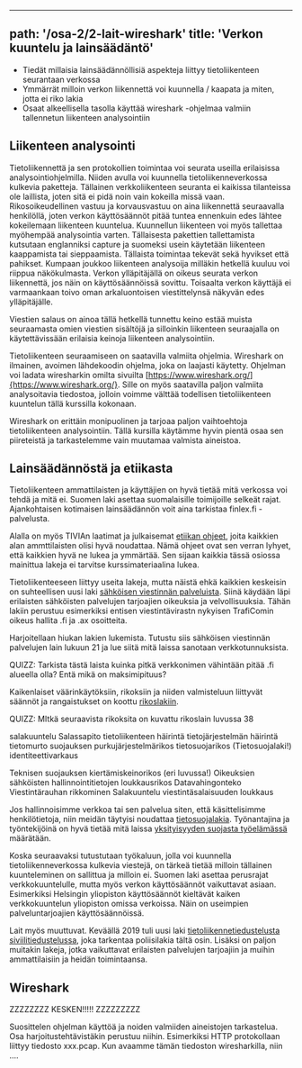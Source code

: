 
---
path: '/osa-2/2-lait-wireshark'
title: 'Verkon kuuntelu ja lainsäädäntö'
---

<text-box variant='learningObjectives' name='Oppimistavoitteet'>

- Tiedät millaisia lainsäädännöllisiä aspekteja liittyy tietoliikenteen seurantaan verkossa
- Ymmärrät milloin verkon liikennettä voi kuunnella / kaapata ja miten, jotta ei riko lakia
- Osaat alkeellisella tasolla käyttää wireshark -ohjelmaa valmiin tallennetun liikenteen analysointiin

</text-box>

<quiz id="38dcffe8-2431-4357-ba9c-1d1405abff5d"></quiz>

## Liikenteen analysointi

Tietoliikennettä ja sen protokollien toimintaa voi seurata useilla erilaisissa analysointiohjelmilla. Niiden avulla voi kuunnella tietoliikenneverkossa kulkevia paketteja. Tällainen verkkoliikenteen seuranta ei kaikissa tilanteissa ole laillista, joten sitä ei pidä noin vain kokeilla missä vaan. Rikosoikeudellinen vastuu ja korvausvastuu on aina liikennettä seuraavalla henkilöllä, joten verkon käyttösäännöt pitää tuntea ennenkuin edes lähtee kokeilemaan liikenteen kuuntelua. Kuunnellun liikenteen voi myös tallettaa myöhempää analysointia varten. Tällaisesta pakettien tallettamista kutsutaan englanniksi capture ja suomeksi usein käytetään liikenteen kaappamista tai sieppaamista. Tällaista toimintaa tekevät sekä hyvikset että pahikset. Kumpaan joukkoo liikenteen analysoija milläkin hetkellä kuuluu voi riippua näkökulmasta. Verkon ylläpitäjällä on oikeus seurata verkon liikennettä, jos näin on käyttösäännöissä sovittu. Toisaalta verkon käyttäjä ei varmaankaan toivo oman arkaluontoisen viestittelynsä näkyvän edes ylläpitäjälle.

Viestien salaus on ainoa tällä hetkellä tunnettu keino estää muista seuraamasta omien viestien sisältöjä ja silloinkin liikenteen seuraajalla on käytettävissään erilaisia keinoja liikenteen analysointiin.

Tietoliikenteen seuraamiseen on saatavilla valmiita ohjelmia. Wireshark on ilmainen, avoimen lähdekoodin ohjelma, joka on laajasti käytetty. Ohjelman voi ladata wiresharkin omilta sivuilta [https://www.wireshark.org/]{https://www.wireshark.org/}. Sille on myös saatavilla paljon valmiita analysoitavia tiedostoa, jolloin voimme välttää todellisen tietoliikenteen kuuntelun tällä kurssilla kokonaan. 

Wireshark on erittäin monipuolinen ja tarjoaa paljon vaihtoehtoja tietoliikenteen analysointiin. Tällä kursilla käytämme hyvin pientä osaa sen piireteistä ja tarkastelemme vain muutamaa valmista aineistoa.


## Lainsäädännöstä ja etiikasta

Tietoliikenteen ammattilaisten ja käyttäjien on hyvä tietää mitä verkossa voi tehdä ja mitä ei. Suomen laki asettaa suomalaisille toimijoille selkeät rajat. Ajankohtaisen kotimaisen lainsäädännön voit aina tarkistaa finlex.fi -palvelusta.

Alalla on myös TIVIAn laatimat ja julkaisemat [etiikan ohjeet](https://tivia.fi/toimiala/etiikan-ohjeet/), joita kaikkien alan ammttilaisten olisi hyvä noudattaa. Nämä ohjeet ovat sen verran lyhyet, että kaikkien hyvä ne lukea ja ymmärtää. Sen sijaan kaikkia tässä osiossa mainittua lakeja ei tarvitse kurssimateriaalina lukea. 

Tietoliikenteeseen liittyy useita lakeja, mutta näistä ehkä kaikkien keskeisin on suhteellisen uusi laki [sähköisen viestinnän palveluista]( https://www.finlex.fi/fi/laki/ajantasa/2014/20140917).  Siinä käydään läpi erilaisten sähköisten palvelujen tarjoajien oikeuksia ja velvollisuuksia. Tähän lakiin perustuu esimerkiksi entisen viestintävirastn nykyisen TrafiComin oikeus hallita .fi ja .ax osoitteita.

Harjoitellaan hiukan lakien lukemista. Tutustu siis sähköisen viestinnän palvelujen lain lukuun 21 ja lue siitä mitä laissa sanotaan verkkotunnuksista.

QUIZZ:  Tarkista tästä laista kuinka pitkä verkkonimen vähintään pitää .fi alueella olla?  Entä mikä on maksimipituus?

Kaikenlaiset väärinkäytöksiin, rikoksiin ja niiden valmisteluun liittyvät säännöt ja rangaistukset on koottu [rikoslakiin](https://www.finlex.fi/fi/laki/ajantasa/1889/18890039001).

QUIZZ: MItkä seuraavista rikoksita on kuvattu rikoslain luvussa 38


salakuuntelu
Salassapito
tietoliikenteen häirintä
tietojärjestelmän häirintä
tietomurto
suojauksen purkujärjestelmärikos
tietosuojarikos    (Tietosuojalaki!)
identiteettivarkaus

Teknisen suojauksen kiertämiskeinorikos  (eri luvussa!)
Oikeuksien sähköisten hallinnointitietojen loukkausrikos
Datavahingonteko
Viestintärauhan rikkominen
Salakuuntelu
viestintäsalaisuuden loukkaus

Jos hallinnoisimme verkkoa tai sen palvelua siten, että käsittelisimme henkilötietoja, niin meidän täytyisi noudattaa [tietosuojalakia]( https://www.finlex.fi/fi/laki/ajantasa/2018/20181050). Työnantajina ja työntekijöinä on hyvä tietää mitä laissa [yksityisyyden suojasta työelämässä](https://www.finlex.fi/fi/laki/ajantasa/2004/20040759) määrätään.

Koska seuraavaksi tutustutaan työkaluun, jolla voi kuunnella tietoliikenneverkossa kulkevia viestejä, on tärkeä tietää milloin tällainen kuunteleminen on sallittua ja milloin ei. Suomen laki asettaa perusrajat verkkokuuntelulle, mutta myös verkon käyttösäännöt vaikuttavat asiaan. Esimerkiksi Helsingin yliopiston käyttösäännöt kieltävät kaiken verkkokuuntelun yliopiston omissa verkoissa. Näin on useimpien palveluntarjoajien käyttösäännöissä. 

Lait myös muuttuvat. Keväällä 2019 tuli uusi laki  [tietoliikennetiedustelusta siviilitiedustelussa](https://www.finlex.fi/fi/laki/alkup/2019/20190582), joka tarkentaa poliisilakia tältä osin. Lisäksi on paljon muitakin lakeja, jotka vaikuttavat erilaisten palvelujen tarjoajiin ja muihin ammattilaisiin ja heidän toimintaansa. 

## Wireshark

ZZZZZZZZ KESKEN!!!!!  ZZZZZZZZZ 

Suosittelen ohjelman käyttöä ja noiden valmiiden aineistojen tarkastelua. Osa harjoitustehtävistäkin perustuu niihin. Esimerkiksi HTTP protokollaan liittyy tiedosto xxx.pcap. Kun avaamme tämän tiedoston wiresharkilla, niin ….
